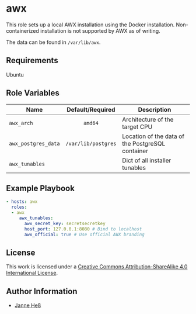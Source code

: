 # awx

This role sets up a local AWX installation using the Docker installation.
Non-containerized installation is not supported by AWX as of writing.

The data can be found in `/var/lib/awx`.

## Requirements

Ubuntu

## Role Variables

| Name                | Default/Required    | Description                                      |
|---------------------|:-------------------:|--------------------------------------------------|
| `awx_arch`          | `amd64`             | Architecture of the target CPU                   |
| `awx_postgres_data` | `/var/lib/postgres` | Location of the data of the PostgreSQL container |
| `awx_tunables`      |                     | Dict of all installer tunables                   |

## Example Playbook

```yml
- hosts: awx
  roles:
  - awx
     awx_tunables:
       awx_secret_key: secretsecretkey
       host_port: 127.0.0.1:8080 # Bind to localhost
       awx_official: true # Use official AWX branding
```

## License

This work is licensed under a [Creative Commons Attribution-ShareAlike 4.0 International License](https://creativecommons.org/licenses/by-sa/4.0/).

## Author Information

- [Janne Heß](https://github.com/dasJ)
